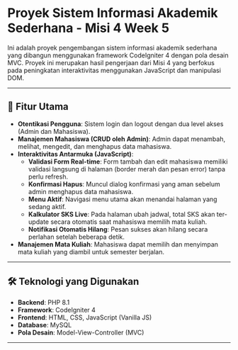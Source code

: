 # Proyek Sistem Informasi Akademik Sederhana - Misi 4 Week 5

Ini adalah proyek pengembangan sistem informasi akademik sederhana yang dibangun menggunakan framework CodeIgniter 4 dengan pola desain MVC. Proyek ini merupakan hasil pengerjaan dari Misi 4 yang berfokus pada peningkatan interaktivitas menggunakan JavaScript dan manipulasi DOM.

---

## 🚀 Fitur Utama

-   **Otentikasi Pengguna**: Sistem login dan logout dengan dua level akses (Admin dan Mahasiswa).
-   **Manajemen Mahasiswa (CRUD oleh Admin)**: Admin dapat menambah, melihat, mengedit, dan menghapus data mahasiswa.
-   **Interaktivitas Antarmuka (JavaScript)**:
    -   **Validasi Form Real-time**: Form tambah dan edit mahasiswa memiliki validasi langsung di halaman (border merah dan pesan error) tanpa perlu refresh.
    -   **Konfirmasi Hapus**: Muncul dialog konfirmasi yang aman sebelum admin menghapus data mahasiswa.
    -   **Menu Aktif**: Navigasi menu utama akan menandai halaman yang sedang aktif.
    -   **Kalkulator SKS Live**: Pada halaman ubah jadwal, total SKS akan ter-update secara otomatis saat mahasiswa memilih mata kuliah.
    -   **Notifikasi Otomatis Hilang**: Pesan sukses akan hilang secara perlahan setelah beberapa detik.
-   **Manajemen Mata Kuliah**: Mahasiswa dapat memilih dan menyimpan mata kuliah yang diambil untuk semester berjalan.

---

## 🛠️ Teknologi yang Digunakan

-   **Backend**: PHP 8.1
-   **Framework**: CodeIgniter 4
-   **Frontend**: HTML, CSS, JavaScript (Vanilla JS)
-   **Database**: MySQL
-   **Pola Desain**: Model-View-Controller (MVC)

---
